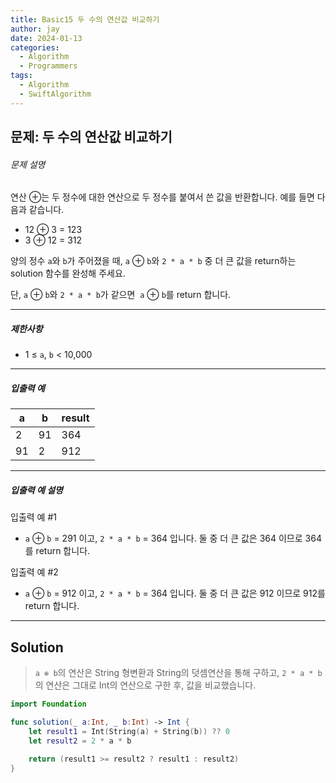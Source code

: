 ```yaml
---
title: Basic15 두 수의 연산값 비교하기
author: jay
date: 2024-01-13
categories:
  - Algorithm
  - Programmers
tags:
  - Algorithm
  - SwiftAlgorithm
---
```

## 문제: 두 수의 연산값 비교하기

###### 문제 설명

연산 ⊕는 두 정수에 대한 연산으로 두 정수를 붙여서 쓴 값을 반환합니다. 예를 들면 다음과 같습니다.

- 12 ⊕ 3 = 123
- 3 ⊕ 12 = 312

양의 정수 `a`와 `b`가 주어졌을 때, `a` ⊕ `b`와 `2 * a * b` 중 더 큰 값을 return하는 solution 함수를 완성해 주세요.

단, `a` ⊕ `b`와 `2 * a * b`가 같으면  `a` ⊕ `b`를 return 합니다.

---

##### 제한사항

- 1 ≤ `a`, `b` < 10,000

---

##### 입출력 예

|a|b|result|
|---|---|---|
|2|91|364|
|91|2|912|

---

##### 입출력 예 설명

입출력 예 #1

- `a` ⊕ `b` = 291 이고, `2 * a * b` = 364 입니다. 둘 중 더 큰 값은 364 이므로 364를 return 합니다.

입출력 예 #2

- `a` ⊕ `b` = 912 이고, `2 * a * b` = 364 입니다. 둘 중 더 큰 값은 912 이므로 912를 return 합니다.

---

## Solution

>`a ⊕ b`의 연산은 String 형변환과 String의 덧셈연산을 통해 구하고, `2 * a * b`의 연산은 그대로 Int의 연산으로 구한 후, 값을 비교했습니다.

```swift
import Foundation

func solution(_ a:Int, _ b:Int) -> Int {
    let result1 = Int(String(a) + String(b)) ?? 0
    let result2 = 2 * a * b
    
    return (result1 >= result2 ? result1 : result2)
}
```

